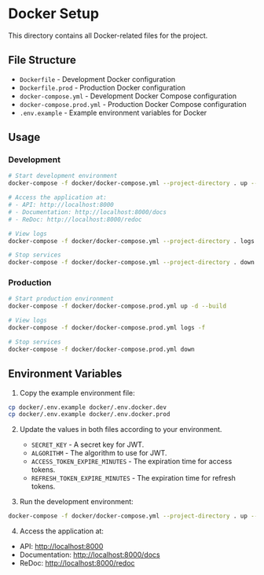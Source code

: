 # Docker Setup

This directory contains all Docker-related files for the project.

## File Structure

- `Dockerfile` - Development Docker configuration
- `Dockerfile.prod` - Production Docker configuration
- `docker-compose.yml` - Development Docker Compose configuration
- `docker-compose.prod.yml` - Production Docker Compose configuration
- `.env.example` - Example environment variables for Docker

## Usage

### Development

```bash
# Start development environment
docker-compose -f docker/docker-compose.yml --project-directory . up --build

# Access the application at:
# - API: http://localhost:8000
# - Documentation: http://localhost:8000/docs
# - ReDoc: http://localhost:8000/redoc

# View logs
docker-compose -f docker/docker-compose.yml --project-directory . logs -f

# Stop services
docker-compose -f docker/docker-compose.yml --project-directory . down
```

### Production

```bash
# Start production environment
docker-compose -f docker/docker-compose.prod.yml up -d --build

# View logs
docker-compose -f docker/docker-compose.prod.yml logs -f

# Stop services
docker-compose -f docker/docker-compose.prod.yml down
```

## Environment Variables

1. Copy the example environment file:

```bash
cp docker/.env.example docker/.env.docker.dev
cp docker/.env.example docker/.env.docker.prod
```

2. Update the values in both files according to your environment.

   - `SECRET_KEY` - A secret key for JWT.
   - `ALGORITHM` - The algorithm to use for JWT.
   - `ACCESS_TOKEN_EXPIRE_MINUTES` - The expiration time for access tokens.
   - `REFRESH_TOKEN_EXPIRE_MINUTES` - The expiration time for refresh tokens.

3. Run the development environment:

```bash
docker-compose -f docker/docker-compose.yml --project-directory . up --build
```

4. Access the application at:

- API: <http://localhost:8000>
- Documentation: <http://localhost:8000/docs>
- ReDoc: <http://localhost:8000/redoc>
